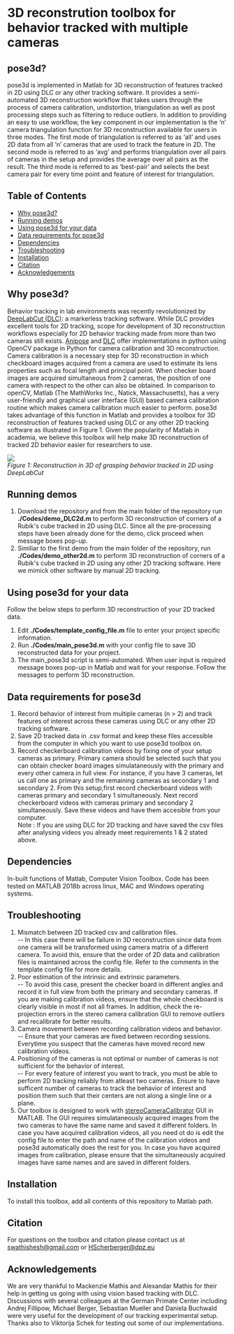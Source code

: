 # 3D reconstrution toolbox for behavior tracked with multiple cameras 

## pose3d?
pose3d is implemented in Matlab for 3D reconstruction of features tracked in 2D using DLC or any other tracking software. It provides a semi-automated 3D reconstruction workflow that takes users through the process of camera calibration, undistortion, triangulation as well as post processing steps such as filtering to reduce outliers. In addition to providing an easy to use workflow, the key component in our implementation is the ‘n’ camera triangulation function for 3D reconstruction available for users in three modes. The first mode of triangulation is referred to as ‘all’ and uses 2D data from all ‘n’ cameras that are used to track the feature in 2D. The second mode is referred to as ‘avg’ and performs triangulation over all pairs of cameras in the setup and provides the average over all pairs as the result. The third mode is referred to as ‘best-pair’ and selects the best camera pair for every time point and feature of interest for triangulation.

## Table of Contents
  * [Why pose3d?](#Why-pose3d)
  * [Running demos](#Running-demos)
  * [Using pose3d for your data](#Using-pose3d-for-your-data)
  * [Data requirements for pose3d](#Data-requirements-for-pose3d)
  * [Dependencies](#dependencies)
  * [Troubleshooting](#Troubleshooting)
  * [Installation](#installation)
  * [Citation](#citation)
  * [Acknowledgements](#acknowledgements)

## Why pose3d?
Behavior tracking in lab environments was recently revolutionized by [DeepLabCut (DLC)](https://github.com/AlexEMG/DeepLabCut): a markerless tracking software.
While DLC provides excellent tools for 2D tracking, scope for development of 3D reconstruction workflows especially for 2D behavior tracking made from more than two cameras still exists. [Anipose](https://github.com/lambdaloop/anipose) and [DLC](https://www.nature.com/articles/s41596-019-0176-0) offer implementations in python using OpenCV package in Python for camera calibration and 3D reconstruction. Camera calibration is a necessary step for 3D reconstruction in which checkboard images acquired from a camera are used to estimate its lens properties such as focal length and principal point. When checker board images are acquired simultaneous from 2 cameras, the position of one camera with respect to the other can also be obtained. In comparison to openCV, Matlab (The MathWorks Inc., Natick, Massachusetts), has a very user-friendly and graphical user interface (GUI) based camera calibration routine which makes camera calibration much easier to perform. pose3d takes advantage of this function in Matlab and provides a toolbox for 3D reconstruction of features tracked using DLC or any other 2D tracking software as illustrated in Figure 1. Given the popularity of Matlab in academia, we believe this toolbox will help make 3D reconstruction of tracked 2D behavior easier for researchers to use.<br/>

![](ExampleGrasping_2Dto3D_whitebg.gif)<br/>
*Figure 1: Reconstruction in 3D of grasping behavior tracked in 2D using DeepLabCut*


## Running demos
1) Download the repository and from the main folder of the repository run **./Codes/demo_DLC2d.m** to perform 3D reconstruction of corners of a Rubik's cube tracked in 2D using DLC. Since all the pre-processing steps have been already done for the demo, click proceed when message boxes pop-up.
2) Similiar to the first demo from the main folder of the repository, run **./Codes/demo_other2d.m** to perform 3D reconstruction of corners of a Rubik's cube tracked in 2D using any other 2D tracking software. Here we mimick other software by manual 2D tracking.<br/>

## Using pose3d for your data
Follow the below steps to perform 3D reconstruction of your 2D tracked data. <br/>
1) Edit **./Codes/template_config_file.m** file to enter your project specific information. <br/>
2) Run **./Codes/main_pose3d.m** with your config file to save 3D reconstructed data for your project. <br/>
3) The main_pose3d script is semi-automated. When user input is required message boxes pop-up in Matlab and wait for your response. Follow the messages to perform 3D reconstruction. <br/>

## Data requirements for pose3d
1) Record behavior of interest from multiple cameras (n > 2) and track features of interest across these cameras using DLC or any other 2D tracking software. <br/>
2) Save 2D tracked data in .csv format and keep these files accessible from the computer in which you want to use pose3d toolbox on. <br/>
3) Record checkerboard calibration videos by fixing one of your setup cameras as primary. Primary camera should be selected such that you can obtain checker board images simulataneously with the primary and every other camera in full view. For instance, if you have 3 cameras, let us call one as primary and the remaining cameras as secondary 1 and secondary 2. From this setup,first record checkerboard videos with cameras primary and secondary 1 simultaneously. Next record checkerboard videos with cameras primary and secondary 2 simultaneously. Save these videos and have them accesible from your computer. <br/>
Note : If you are using DLC for 2D tracking and have saved the csv files after analysing videos you already meet requirements 1 & 2 stated above.

## Dependencies 
In-built functions of Matlab, Computer Vision Toolbox. Code has been tested on MATLAB 2018b across linux, MAC and Windows operating systems.<br/>

## Troubleshooting 
1) Mismatch between 2D tracked csv and calibration files. <br/>
-- In this case there will be failure in 3D reconstruction since data from one camera will be transformed using camera matrix of a different camera.  To avoid this, ensure that the order of 2D data and calibration files is maintained across the config file. Refer to the comments in the template config file for more details.<br/>
2) Poor estimation of the intrinsic and extrinsic parameters.<br/>
-- To avoid this case, present the checker board in different angles and record it in full view from both the primary and secondary cameras. If you are making calibration videos, ensure that the whole checkboard is clearly visible in most if not all frames. In addition, check the re-projection errors in the stereo camera calibration GUI to remove outliers and recalibrate for better results. <br/>
3) Camera movement between recording calibration videos and behavior. <br/>
-- Ensure that your cameras are fixed between recording sessions. Everytime you suspect that the cameras have moved record new calibration videos. <br/>
4) Positioning of the cameras is not optimal or number of cameras is not sufficient for the behavior of interest. <br/>
-- For every feature of interest you want to track, you must be able to perform 2D tracking reliably from atleast two cameras. Ensure to have sufficent number of cameras to track the behavior of interest and position them such that their centers are not along a single line or a plane. <br/>
5) Our toolbox is designed to work with [stereoCameraCalibrator](https://www.mathworks.com/help/vision/ug/stereo-camera-calibrator-app.html) GUI in MATLAB. The GUI requires simulataneously acquired images from the two cameras to have the same name and saved it different folders. In case you have acquired calibration videos, all you need ot do is edit the config file to enter the path and name of the calibration videos and pose3d automatically does the rest for you. In case you have acquired images from calibration, please ensure that the simultaneously acquired images have same names and are saved in different folders. <br/>


## Installation
To install this toolbox, add all contents of this repository to Matlab path. 

## Citation
For questions on the toolbox and citation please contact us at swathishesh@gmail.com or HScherberger@dpz.eu

## Acknowledgements
We are very thankful to Mackenzie Mathis and Alexandar Mathis for their help in getting us going with using vision based tracking with DLC. Discussions with several colleagues at the German Primate Center including Andrej Fillipow, Michael Berger, Sebastian Mueller and Daniela Buchwald were very useful for the development of our tracking experimental setup. Thanks also to Viktorija Schek for testing out some of our implementations. 

